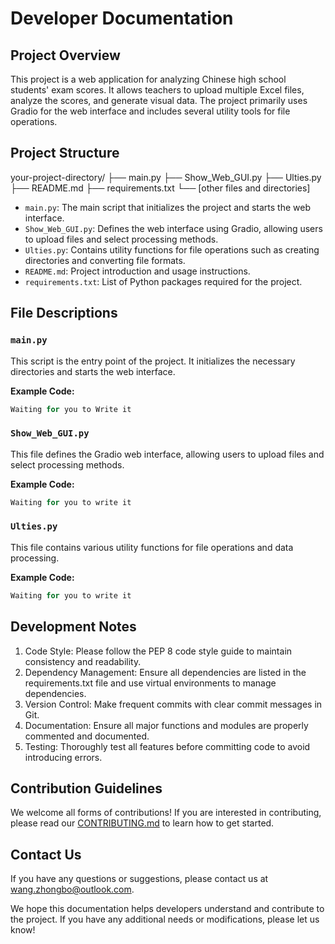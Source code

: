 # Developer Documentation

## Project Overview

This project is a web application for analyzing Chinese high school students' exam scores. It allows teachers to upload multiple Excel files, analyze the scores, and generate visual data. The project primarily uses Gradio for the web interface and includes several utility tools for file operations.

## Project Structure

your-project-directory/
├── main.py
├── Show_Web_GUI.py
├── Ulties.py
├── README.md
├── requirements.txt
└── [other files and directories]

- `main.py`: The main script that initializes the project and starts the web interface.
- `Show_Web_GUI.py`: Defines the web interface using Gradio, allowing users to upload files and select processing methods.
- `Ulties.py`: Contains utility functions for file operations such as creating directories and converting file formats.
- `README.md`: Project introduction and usage instructions.
- `requirements.txt`: List of Python packages required for the project.

## File Descriptions

### `main.py`

This script is the entry point of the project. It initializes the necessary directories and starts the web interface.

**Example Code:**

```python
Waiting for you to Write it
```

### `Show_Web_GUI.py`

This file defines the Gradio web interface, allowing users to upload files and select processing methods.

**Example Code:**

```Python
Waiting for you to write it
```

### `Ulties.py`

This file contains various utility functions for file operations and data processing.

**Example Code:**

```Python
Waiting for you to write it
```

## Development Notes

1. Code Style: Please follow the PEP 8 code style guide to maintain consistency and readability.
2. Dependency Management: Ensure all dependencies are listed in the requirements.txt file and use virtual environments to manage dependencies.
3. Version Control: Make frequent commits with clear commit messages in Git.
4. Documentation: Ensure all major functions and modules are properly commented and documented.
5. Testing: Thoroughly test all features before committing code to avoid introducing errors.

## Contribution Guidelines
We welcome all forms of contributions! If you are interested in contributing, please read our [CONTRIBUTING.md](CONTRIBUTING.md) to learn how to get started.

## Contact Us

If you have any questions or suggestions, please contact us at [wang.zhongbo@outlook.com](mailto:wang.zhongbo@outlook.com).

We hope this documentation helps developers understand and contribute to the project. If you have any additional needs or modifications, please let us know!